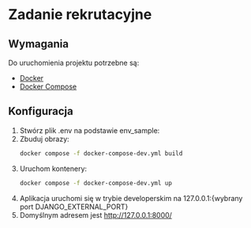 # Zadanie rekrutacyjne

## Wymagania

Do uruchomienia projektu potrzebne są:
- [Docker](https://www.docker.com/get-started)
- [Docker Compose](https://docs.docker.com/compose/install/)

## Konfiguracja

1. Stwórz plik .env na podstawie env_sample:
2. Zbuduj obrazy:
   ```bash
   docker compose -f docker-compose-dev.yml build
3. Uruchom kontenery:
   ```bash
   docker compose -f docker-compose-dev.yml up
4. Aplikacja uruchomi się w trybie developerskim na 127.0.0.1:{wybrany port DJANGO_EXTERNAL_PORT}
5. Domyślnym adresem jest http://127.0.0.1:8000/